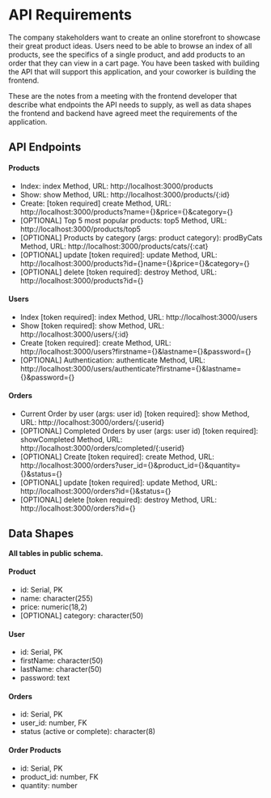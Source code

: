# API Requirements
The company stakeholders want to create an online storefront to showcase their great product ideas. Users need to be able to browse an index of all products, see the specifics of a single product, and add products to an order that they can view in a cart page. You have been tasked with building the API that will support this application, and your coworker is building the frontend.

These are the notes from a meeting with the frontend developer that describe what endpoints the API needs to supply, as well as data shapes the frontend and backend have agreed meet the requirements of the application. 

## API Endpoints
#### Products
- Index: 
    index Method, URL: http://localhost:3000/products
- Show: 
    show Method, URL: http://localhost:3000/products/{:id}
- Create: [token required]
    create Method, URL: http://localhost:3000/products?name={}&price={}&category={}
- [OPTIONAL] Top 5 most popular products: 
    top5 Method, URL: http://localhost:3000/products/top5
- [OPTIONAL] Products by category (args: product category):
    prodByCats Method, URL: http://localhost:3000/products/cats/{:cat}
- [OPTIONAL] update [token required]: 
    update Method, URL: http://localhost:3000/products?id={}name={}&price={}&category={}
- [OPTIONAL] delete [token required]: 
    destroy Method, URL: http://localhost:3000/products?id={}

#### Users
- Index [token required]: 
    index Method, URL: http://localhost:3000/users
- Show [token required]: 
    show Method, URL: http://localhost:3000/users/{:id}
- Create [token required]: 
    create Method, URL: http://localhost:3000/users?firstname={}&lastname={}&password={}
- [OPTIONAL] Authentication: 
    authenticate Method, URL: http://localhost:3000/users/authenticate?firstname={}&lastname={}&password={}

#### Orders
- Current Order by user (args: user id) [token required]: 
    show Method, URL: http://localhost:3000/orders/{:userid}
- [OPTIONAL] Completed Orders by user (args: user id) [token required]:
    showCompleted Method, URL: http://localhost:3000/orders/completed/{:userid}
- [OPTIONAL] Create [token required]: 
    create Method, URL: http://localhost:3000/orders?user_id={}&product_id={}&quantity={}&status={}
- [OPTIONAL] update [token required]: 
    update Method, URL: http://localhost:3000/orders?id={}&status={}
- [OPTIONAL] delete [token required]: 
    destroy Method, URL: http://localhost:3000/orders?id={}


## Data Shapes
**All tables in public schema.**

#### Product
- id: Serial, PK
- name: character(255)
- price: numeric(18,2)
- [OPTIONAL] category: character(50)

#### User
- id: Serial, PK
- firstName: character(50)
- lastName: character(50)
- password: text

#### Orders
- id: Serial, PK
- user_id: number, FK
- status (active or complete): character(8)

#### Order Products
- id: Serial, PK
- product_id: number, FK
- quantity: number

